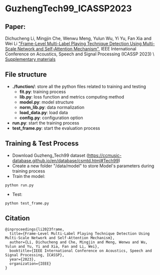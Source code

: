 # GuzhengTech99_ICASSP2023

## Paper:
Dichucheng Li, Mingjin Che, Wenwu Meng, Yulun Wu, Yi Yu, Fan Xia and Wei Li ["Frame-Level Multi-Label Playing Technique Detection Using Multi-Scale Network and Self-Attention Mechanism"](https://arxiv.org/pdf/2303.13272.pdf), IEEE International Conference on Acoustics, Speech and Signal Processing (ICASSP 2023) \\
[Supplementary materials](https://lidcc.github.io/GuzhengTech99/)


## File structure

- **./function/**: store all the python files related to training and testing
    - **fit.py**: training process
    - **lib.py**: loss function and metrics computing method
    - **model.py**: model structure
    - **norm_lib.py**: data normalization
    - **load_data.py**: load data
    - **config.py**: configuration option
- **run.py**: start the training process
- **test_frame.py**: start the evaluation process

## Training & Test Process
- Download Guzheng_Tech99 dataset (https://ccmusic-database.github.io/en/database/csmtd.html#Tech99)
- Create a new folder "/data/model" to store Model's parameters during training process
- Train the model:
```
python run.py
```
- Test:
```
python test_frame.py
```

## Citation
```
@inproceedings{li2023frame,
  title={Frame-Level Multi-Label Playing Technique Detection Using Multi-Scale Network and Self-Attention Mechanism},
  author={Li, Dichucheng and Che, Mingjin and Meng, Wenwu and Wu, Yulun and Yu, Yi and Xia, Fan and Li, Wei},
  booktitle={IEEE International Conference on Acoustics, Speech and Signal Processing, ICASSP},
  year={2023},
  organization={IEEE}
}
```
